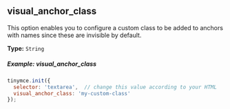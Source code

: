 ## visual_anchor_class

This option enables you to configure a custom class to be added to anchors with names since these are invisible by default.

**Type:** `String`

##### Example: visual_anchor_class

```js
tinymce.init({
  selector: 'textarea',  // change this value according to your HTML
  visual_anchor_class: 'my-custom-class'
});
```
